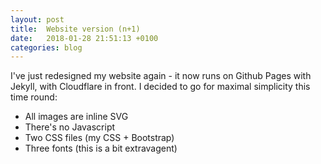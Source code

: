 ```yaml
---
layout: post
title:  Website version (n+1)
date:   2018-01-28 21:51:13 +0100
categories: blog
---
```

I've just redesigned my website again - it now runs on Github Pages with
Jekyll, with Cloudflare in front. I decided to go for maximal simplicity this
time round:

* All images are inline SVG
* There's no Javascript
* Two CSS files (my CSS + Bootstrap)
* Three fonts (this is a bit extravagent)
